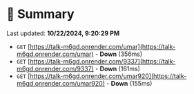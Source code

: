 # 📖 Summary
Last updated: **10/22/2024, 9:20:29 PM**

- `GET` [https://talk-m6gd.onrender.com/umar](https://talk-m6gd.onrender.com/umar) - **Down** (356ms)
- `GET` [https://talk-m6gd.onrender.com/9337](https://talk-m6gd.onrender.com/9337) - **Down** (161ms)
- `GET` [https://talk-m6gd.onrender.com/umar920](https://talk-m6gd.onrender.com/umar920) - **Down** (155ms)
